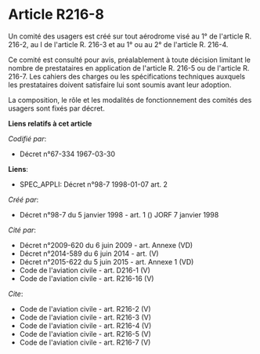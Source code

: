 # Article R216-8

Un comité des usagers est créé sur tout aérodrome visé au 1° de l'article R. 216-2, au I de l'article R. 216-3 et au 1° ou au
2° de l'article R. 216-4.

Ce comité est consulté pour avis, préalablement à toute décision limitant le nombre de prestataires en application de
l'article R. 216-5 ou de l'article R. 216-7. Les cahiers des charges ou les spécifications techniques auxquels les
prestataires doivent satisfaire lui sont soumis avant leur adoption.

La composition, le rôle et les modalités de fonctionnement des comités des usagers sont fixés par décret.

**Liens relatifs à cet article**

_Codifié par_:

  - Décret n°67-334 1967-03-30

**Liens**:

  - SPEC_APPLI: Décret n°98-7 1998-01-07 art. 2

_Créé par_:

  - Décret n°98-7 du 5 janvier 1998 - art. 1 () JORF 7 janvier 1998

_Cité par_:

  - Décret n°2009-620 du 6 juin 2009 - art. Annexe (VD)
  - Décret n°2014-589 du 6 juin 2014 - art. (V)
  - Décret n°2015-622 du 5 juin 2015 - art. Annexe 1 (VD)
  - Code de l'aviation civile - art. D216-1 (V)
  - Code de l'aviation civile - art. R216-16 (V)

_Cite_:

  - Code de l'aviation civile - art. R216-2 (V)
  - Code de l'aviation civile - art. R216-3 (V)
  - Code de l'aviation civile - art. R216-4 (V)
  - Code de l'aviation civile - art. R216-5 (V)
  - Code de l'aviation civile - art. R216-7 (V)
